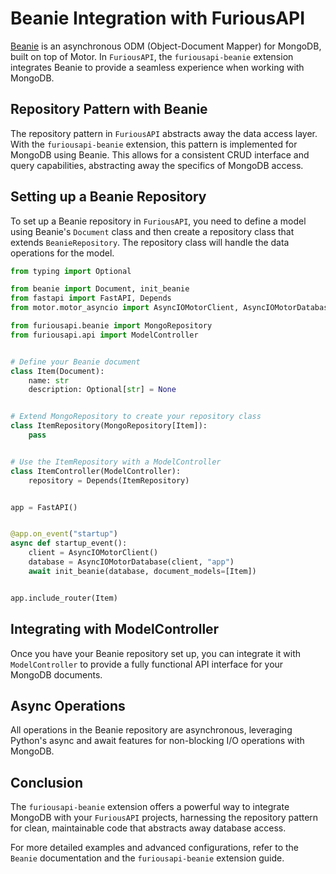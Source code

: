 # Beanie Integration with FuriousAPI

[Beanie](https://beanie-odm.dev/) is an asynchronous ODM (Object-Document Mapper) for MongoDB, built on top of Motor. In `FuriousAPI`,
the `furiousapi-beanie` extension integrates Beanie to provide a seamless experience when working with MongoDB.

## Repository Pattern with Beanie

The repository pattern in `FuriousAPI` abstracts away the data access layer. With the `furiousapi-beanie` extension,
this pattern is implemented for MongoDB using Beanie. This allows for a consistent CRUD interface and query
capabilities, abstracting away the specifics of MongoDB access.

## Setting up a Beanie Repository

To set up a Beanie repository in `FuriousAPI`, you need to define a model using Beanie's `Document` class and then
create a repository class that extends `BeanieRepository`. The repository class will handle the data operations for the
model.

```python
from typing import Optional

from beanie import Document, init_beanie
from fastapi import FastAPI, Depends
from motor.motor_asyncio import AsyncIOMotorClient, AsyncIOMotorDatabase

from furiousapi.beanie import MongoRepository
from furiousapi.api import ModelController


# Define your Beanie document
class Item(Document):
    name: str
    description: Optional[str] = None


# Extend MongoRepository to create your repository class
class ItemRepository(MongoRepository[Item]):
    pass


# Use the ItemRepository with a ModelController
class ItemController(ModelController):
    repository = Depends(ItemRepository)


app = FastAPI()


@app.on_event("startup")
async def startup_event():
    client = AsyncIOMotorClient()
    database = AsyncIOMotorDatabase(client, "app")
    await init_beanie(database, document_models=[Item])


app.include_router(Item)
```

## Integrating with ModelController

Once you have your Beanie repository set up, you can integrate it with `ModelController` to provide a fully functional
API interface for your MongoDB documents.

## Async Operations

All operations in the Beanie repository are asynchronous, leveraging Python's async and await features for non-blocking
I/O operations with MongoDB.

## Conclusion

The `furiousapi-beanie` extension offers a powerful way to integrate MongoDB with your `FuriousAPI` projects, harnessing
the repository pattern for clean, maintainable code that abstracts away database access.

For more detailed examples and advanced configurations, refer to the `Beanie` documentation and the `furiousapi-beanie`
extension guide.
